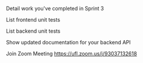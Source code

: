Detail work you've completed in Sprint 3

List frontend unit tests

List backend unit tests

Show updated documentation for your backend API

Join Zoom Meeting
https://ufl.zoom.us/j/93037132618


